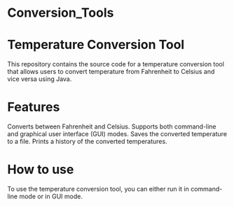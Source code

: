 # Conversion_Tools

# Temperature Conversion Tool
This repository contains the source code for a temperature conversion tool that allows users to convert temperature from Fahrenheit to Celsius and vice versa using Java.

# Features
Converts between Fahrenheit and Celsius.
Supports both command-line and graphical user interface (GUI) modes.
Saves the converted temperature to a file.
Prints a history of the converted temperatures.
# How to use
To use the temperature conversion tool, you can either run it in command-line mode or in GUI mode.
